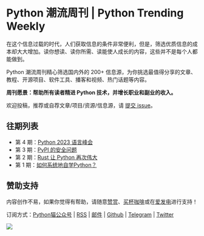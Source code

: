 # Python 潮流周刊 | Python Trending Weekly

在这个信息过载的时代，人们获取信息的条件非常便利，但是，筛选优质信息的成本却大大增加。读你想读、读你所需、读能使人成长的内容，这些并不是每个人都能做到。

Python 潮流周刊精心筛选国内外的 200+ 信息源，为你挑选最值得分享的文章、教程、开源项目、软件工具、播客和视频、热门话题等内容。

**周刊愿景：帮助所有读者精进 Python 技术，并增长职业和副业的收入。**

欢迎投稿，推荐或自荐文章/项目/资源/信息源，请 [提交 issue](https://github.com/chinesehuazhou/python-weekly/issues/new)。

## 往期列表

- 第 4 期：[Python 2023 语言峰会](./docs/2023-05-31-weekly4.md)
- 第 3 期：[PyPI 的安全问题](./docs/2023-05-27-weekly3.md)
- 第 2 期：[Rust 让 Python 再次伟大](./docs/2023-05-20-weekly2.md)
- 第 1 期：[如何系统地自学Python？](./docs/2023-05-13-weekly1.md)



## 赞助支持

内容创作不易，如果你觉得有帮助，请随意[赞赏](https://img.pythoncat.top/wechat_code.png)、[买杯咖啡](https://www.buymeacoffee.com/pythoncat)或在[爱发电](https://afdian.net/a/pythoncat)进行支持！

订阅方式：[Python猫公众号](https://img.pythoncat.top/python_cat.jpg) | [RSS](https://pythoncat.top/rss.xml) | [邮件](https://pythoncat.substack.com) | [Github](https://github.com/chinesehuazhou/python-weekly) | [Telegram](https://t.me/pythontrendingweekly) | [Twitter](https://twitter.com/chinesehuazhou) 

![](https://img.pythoncat.top/pythoncat.png)